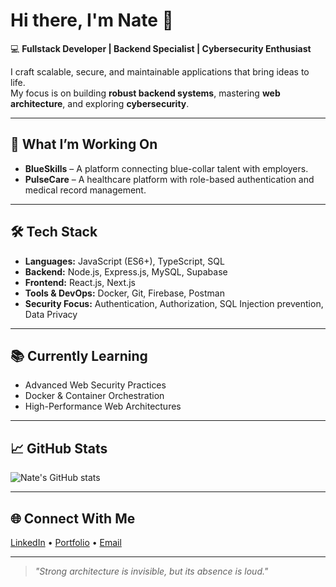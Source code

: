 # Hi there, I'm Nate 👋  

💻 **Fullstack Developer | Backend Specialist | Cybersecurity Enthusiast**  

I craft scalable, secure, and maintainable applications that bring ideas to life.  
My focus is on building **robust backend systems**, mastering **web architecture**, and exploring **cybersecurity**.  

---

## 🚀 What I’m Working On  
- **BlueSkills** – A platform connecting blue-collar talent with employers.  
- **PulseCare** – A healthcare platform with role-based authentication and medical record management.  

---

## 🛠 Tech Stack  
- **Languages:** JavaScript (ES6+), TypeScript, SQL  
- **Backend:** Node.js, Express.js, MySQL, Supabase  
- **Frontend:** React.js, Next.js  
- **Tools & DevOps:** Docker, Git, Firebase, Postman  
- **Security Focus:** Authentication, Authorization, SQL Injection prevention, Data Privacy  

---

## 📚 Currently Learning  
- Advanced Web Security Practices  
- Docker & Container Orchestration  
- High-Performance Web Architectures  

---

## 📈 GitHub Stats  
![Nate's GitHub stats](https://github-readme-stats.vercel.app/api?username=cipherWizard&show_icons=true&theme=radical)  

---

## 🌐 Connect With Me  
[LinkedIn](https://linkedin.com/in/YOUR_LINK) • [Portfolio](https://portfolio-three-chi-23.vercel.app/) • [Email](mailto:nathanyidnekachew383@gmail.com)  

---

> *"Strong architecture is invisible, but its absence is loud."*

